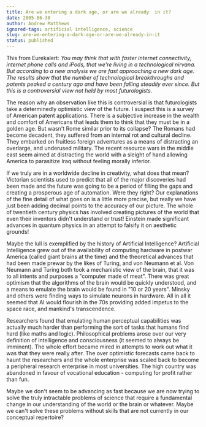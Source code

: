 ```yaml
---
title: Are we entering a dark age, or are we already  in it?
date: 2005-06-30
author: Andrew Matthews
ignored-tags: artificial intelligence, science
slug: are-we-entering-a-dark-age-or-are-we-already-in-it
status: published
---
```


This from Eurekalert:
*You may think that with faster internet connectivity, internet phone calls and iPods, that we're living in a technological nirvana. But according to a new analysis we are fast approaching a new dark age. The results show that the number of technological breakthroughs and patents peaked a century ago and have been falling steadily ever since. But this is a controversial view not held by most futurologists.*

The reason why an observation like this is controversial is that futurologists take a determinedly optimistic view of the future. I suspect this is a survey of American patent applications. There is a subjective increase in the wealth and comfort of Americans that leads them to think that they must be in a golden age. But wasn't Rome similar prior to its collapse? The Romans had become decadent, they suffered from an internal rot and cultural decline. They embarked on fruitless foreign adventures as a means of distracting an overlarge, and underused military. The recent resource wars in the middle east seem aimed at distracting the world with a sleight of hand allowing America to parasitize Iraq without feeling morally inferior.

If we truly are in a worldwide decline in creativity, what does that mean? Victorian scientists used to predict that all of the major discoveries had been made and the future was going to be a period of filling the gaps and creating a prosperous age of automation. Were they right? Our explanations of the fine detail of what goes on is a little more precise, but really we have just been adding decimal points to the accuracy of our picture. The whole of twentieth century physics has involved creating pictures of the world that even their inventors didn't understand or trust! Einstein made significant advances in quantum physics in an attempt to falsify it on aesthetic grounds!

Maybe the lull is exemplified by the history of Artificial Intelligence? Artificial Intelligence grew out of the availability of computing hardware in postwar America (called giant brains at the time) and the theoretical advances that had been made prewar by the likes of Turing, and von Neumann et al. Von Neumann and Turing both took a mechanistic view of the brain, that it was to all intents and purposes a "computer made of meat". There was great optimism that the algorithms of the brain would be quickly understood, and a means to emulate the brain would be found in "10 or 20 years". Minsky and others were finding ways to simulate neurons in hardware. All in all it seemed that AI would flourish in the 70s providing added impetus to the space race, and mankind's transcendence.

Researchers found that emulating human perceptual capabilities was actually much harder than performing the sort of tasks that humans find hard (like maths and logic). Philosophical problems arose over our very definition of intelligence and consciousness (it seemed to always be imminent). The whole effort became mired in attempts to work out what it was that they were really after. The over optimistic forecasts came back to haunt the researchers and the whole enterprise was scaled back to become a peripheral research enterprise in most universities. The high country was abandoned in favour of vocational education - computing for profit rather than fun.

Maybe we don't seem to be advancing as fast because we are now trying to solve the truly intractable problems of science that require a fundamental change in our understanding of the world or the brain or whatever. Maybe we can't solve these problems without skills that are not currently in our conceptual repertoire?
